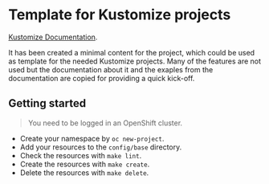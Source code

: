 # Template for Kustomize projects

[Kustomize Documentation](https://kubectl.docs.kubernetes.io/references/kustomize/).

It has been created a minimal content for the project, which could be used as
template for the needed Kustomize projects. Many of the features are not used
but the documentation about it and the exaples from the documentation are
copied for providing a quick kick-off.

## Getting started

> You need to be logged in an OpenShift cluster.

- Create your namespace by `oc new-project`.
- Add your resources to the `config/base` directory.
- Check the resources with `make lint`.
- Create the resources with `make create`.
- Delete the resources with `make delete`.
